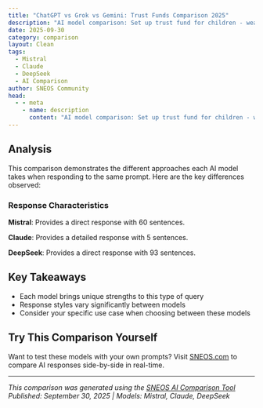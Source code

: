 ```yaml
---
title: "ChatGPT vs Grok vs Gemini: Trust Funds Comparison 2025"
description: "AI model comparison: Set up trust fund for children - wealth transfer and protection..."
date: 2025-09-30
category: comparison
layout: Clean
tags:
  - Mistral
  - Claude
  - DeepSeek
  - AI Comparison
author: SNEOS Community
head:
  - - meta
    - name: description
      content: "AI model comparison: Set up trust fund for children - wealth transfer and protection..."
---
```


<ChatComparison
  title="ChatGPT vs Grok vs Gemini: Trust Funds Comparison 2025"
  prompt="Set up trust fund for children - wealth transfer and protection"
  :responses='{
    "Mistral": "Setting up a trust fund for children is a strategic way to ensure wealth transfer and protection. Here are the steps and considerations to help you establish a trust fund:\n\n### 1. Understand the Basics of Trusts\n- **Trust**: A legal arrangement where one person (the trustee) holds and manages assets for the benefit of another person (the beneficiary).\n- **Types of Trusts**:\n  - **Revocable Trust**: Can be altered or terminated by the grantor.\n  - **Irrevocable Trust**: Cannot be altered or terminated by the grantor once established.\n  - **Testamentary Trust**: Created through a will and comes into effect after the grantor\u0027s death.\n  - **Living Trust**: Created during the grantor\u0027s lifetime.\n\n### 2. Define Your Goals\n- **Wealth Transfer**: Ensure assets are passed to your children efficiently.\n- **Protection**: Safeguard assets from creditors, divorce, or poor financial decisions.\n- **Education**: Fund educational expenses.\n- **Income**: Provide a steady income stream.\n\n### 3. Choose the Right Type of Trust\n- **Minor\u0027s Trust**: Specifically designed for children under 18.\n- **Crummey Trust**: Allows annual gifts to be made to the trust without incurring gift taxes.\n- **2503(c) Trust**: Allows for gifts to minors without incurring gift taxes.\n- **Educational Trust**: Focuses on funding educational expenses.\n\n### 4. Select a Trustee\n- **Individual Trustee**: A trusted family member or friend.\n- **Corporate Trustee**: A bank or trust company.\n- **Co-Trustees**: A combination of individual and corporate trustees.\n\n### 5. Draft the Trust Document\n- **Grantor**: The person setting up the trust.\n- **Trustee**: The person or entity managing the trust.\n- **Beneficiaries**: The children who will benefit from the trust.\n- **Terms**: Specify how assets will be managed and distributed.\n- **Distributions**: Define when and how distributions will be made (e.g., for education, at certain ages).\n\n### 6. Fund the Trust\n- **Assets**: Transfer assets such as cash, investments, real estate, and life insurance policies into the trust.\n- **Gift Tax Considerations**: Be aware of gift tax implications and annual exclusions.\n\n### 7. Legal and Tax Considerations\n- **Estate Planning Attorney**: Consult with an attorney to ensure the trust is legally sound.\n- **Tax Implications**: Understand the tax implications for both the grantor and the beneficiaries.\n- **Reporting Requirements**: Ensure compliance with IRS reporting requirements.\n\n### 8. Communicate with Beneficiaries\n- **Explain the Trust**: Ensure your children understand the purpose and terms of the trust.\n- **Financial Education**: Provide financial education to help them manage the assets responsibly.\n\n### 9. Review and Update\n- **Periodic Review**: Regularly review the trust to ensure it still meets your goals and complies with current laws.\n- **Amendments**: Make necessary amendments as circumstances change.\n\n### Example Scenario\nSuppose you want to set up a trust for your two children, aged 10 and 12, to ensure they have funds for college and a stable financial future.\n\n1. **Define Goals**: Fund college education and provide financial stability.\n2. **Choose Trust Type**: Educational Trust.\n3. **Select Trustee**: Appoint a trusted family member as trustee.\n4. **Draft Trust Document**: Specify that funds will be used for educational expenses and distributed at ages 25, 30, and 35.\n5. **Fund the Trust**: Transfer $500,000 into the trust.\n6. **Legal and Tax**: Consult with an estate planning attorney to draft the trust and ensure compliance with tax laws.\n7. **Communicate**: Explain the trust to your children and provide financial education.\n8. **Review**: Review the trust annually and make amendments as needed.\n\nBy following these steps, you can effectively set up a trust fund that ensures wealth transfer and protection for your children.",
    "Claude": "# Setting Up Trust Funds for Children: Wealth Transfer \u0026 Protection Guide\n\n## Key Benefits of Trust Funds\n\n### **Wealth Transfer Advantages**\n- **Tax efficiency** - Potential estate and gift tax savings\n- **Asset protection** - Shields assets from creditors and lawsuits\n- **Control** - Direct how and when assets are distributed\n- **Privacy** - Avoid public probate process\n\n### **Child Protection Benefits**\n- Protects against poor financial decisions\n- Shields inheritance from divorce settlements\n- Provides structured financial education\n- Ensures funds used for intended purposes\n\n## Types of Trusts to Consider\n\n### **Revocable Living Trust**\n- \u2705 Flexibility to modify terms\n- \u2705 Avoid probate\n- \u274C No tax benefits during lifetime\n- **Best for**: Basic estate planning and probate avoidance\n\n### **Irrevocable Trust**\n- \u2705 Significant tax advantages\n- \u2705 Strong asset protection\n- \u274C Limited ability to change terms\n- **Best for**: Large estates, tax planning\n\n### **Generation-Skipping Trust (GST)**\n- \u2705 Benefits multiple generations\n- \u2705 Maximizes tax exemptions\n- **Best for**: Substantial wealth transfer\n\n## Essential Trust Provisions\n\n### **Distribution Guidelines**\n\u0060\u0060\u0060\nAge-Based Distributions:\n- 25 years: 1/3 of assets\n- 30 years: 1/2 of remaining assets  \n- 35 years: Full distribution\n\nOR Milestone-Based:\n- Education expenses\n- First home purchase\n- Starting a business\n- Medical emergencies\n\u0060\u0060\u0060\n\n### **Protective Clauses**\n- **Spendthrift provisions** - Prevents creditor claims\n- **Incentive clauses** - Rewards positive behavior\n- **Special needs provisions** - Protects government benefits if applicable\n\n## Implementation Steps\n\n### **1. Define Objectives** (Week 1)\n- [ ] Determine primary goals\n- [ ] Identify beneficiaries\n- [ ] Set distribution timeline\n- [ ] Consider tax implications\n\n### **2. Assemble Professional Team** (Week 2-3)\n- [ ] Estate planning attorney\n- [ ] Tax advisor/CPA\n- [ ] Financial advisor\n- [ ] Corporate trustee (if needed)\n\n### **3. Structure the Trust** (Week 4-6)\n- [ ] Choose trust type\n- [ ] Draft trust document\n- [ ] Name trustee and successor trustees\n- [ ] Define distribution standards\n\n### **4. Fund the Trust** (Week 7-8)\n- [ ] Transfer initial assets\n- [ ] Retitle property\n- [ ] Update beneficiary designations\n- [ ] Obtain tax ID number\n\n## Trustee Selection\n\n### **Individual Trustee**\n- **Pros**: Personal knowledge, lower costs\n- **Cons**: Potential conflicts, limited expertise\n\n### **Corporate Trustee**\n- **Pros**: Professional management, perpetual existence\n- **Cons**: Higher fees, less personal touch\n\n### **Co-Trustee Structure** (Often Best)\n- Family member \u002B professional trustee\n- Combines personal knowledge with expertise\n\n## Tax Considerations\n\n### **Gift Tax Planning**\n- **2024 Annual Exclusion**: $18,000 per beneficiary\n- **Lifetime Exemption**: $13.61 million (2024)\n- Consider Crummey powers for annual exclusions\n\n### **Income Tax Structure**\n- **Grantor Trust**: Income taxed to grantor\n- **Non-Grantor Trust**: Separate tax entity\n- Plan for compressed tax brackets\n\n## Ongoing Management\n\n### **Annual Tasks**\n- [ ] File tax returns (Form 1041 if required)\n- [ ] Provide beneficiary statements\n- [ ] Review investment performance\n- [ ] Document distributions\n\n### **Periodic Reviews** (Every 3-5 years)\n- [ ] Assess trust performance\n- [ ] Review beneficiary needs\n- [ ] Consider tax law changes\n- [ ] Update investment strategy\n\n## Common Mistakes to Avoid\n\n\u274C **Inadequate funding** - Trust must be properly funded to be effective\n\u274C **Overly restrictive terms** - Balance control with flexibility\n\u274C **Poor trustee selection** - Choose based on skills, not just relationships\n\u274C **Ignoring tax implications** - Coordinate with overall tax strategy\n\u274C **No communication** - Keep beneficiaries appropriately informed",
    "DeepSeek": "Of course. Setting up a trust fund for your children is one of the most effective strategies for wealth transfer and protection. It\u0027s a powerful tool that goes far beyond simply giving them money.\n\nHere is a comprehensive guide to help you understand, set up, and manage a trust fund for your children.\n\n### **Core Objectives: Why Set Up a Trust?**\n\n1.  **Wealth Transfer:**\n    *   **Control:** You decide *when, how, and why* your children receive the assets. You can stagger distributions (e.g., 1/3 at age 25, 1/3 at 30, balance at 35) to ensure maturity.\n    *   **Avoiding Probate:** Assets in a trust bypass the costly, time-consuming, and public probate court process, transferring directly and privately to your beneficiaries.\n\n2.  **Wealth Protection:**\n    *   **Protection from Creditors:** A properly drafted trust can shield assets from your children\u0027s future creditors, lawsuits, or bankruptcy.\n    *   **Protection from Themselves:** Prevents a young or financially inexperienced beneficiary from squandering a large lump sum.\n    *   **Divorce Protection:** Assets held in a trust (especially if received before or during marriage) can be better protected from being divided in a divorce settlement.\n    *   **Special Needs:** If you have a child with disabilities, a **Special Needs Trust** allows you to provide for them without jeopardizing their eligibility for government benefits (SSI, Medicaid).\n\n---\n\n### **Key Players in a Trust**\n\n*   **Grantor (or Settlor):** That\u0027s you. The person who creates and funds the trust.\n*   **Trustee:** The person or institution (e.g., a bank\u0027s trust department) that manages the trust assets, makes distributions according to the trust\u0027s terms, and has a fiduciary duty to act in the beneficiaries\u0027 best interests.\n*   **Beneficiaries:** Your children, who will benefit from the trust assets.\n\n---\n\n### **Step-by-Step Guide to Setting Up a Trust**\n\n#### **Step 1: Define Your Goals**\n\nBe specific. Ask yourself:\n*   What is the primary purpose? (Education, first home, general support, legacy?)\n*   At what ages or milestones should my children receive the money?\n*   Do I want to incentivize certain behaviors (e.g., matching income, graduation bonuses)?\n*   Who do I trust implicitly to manage this money if I\u0027m gone?\n\n#### **Step 2: Choose the Right Type of Trust**\n\nThis is the most critical decision. The two main categories are:\n\n**A. Revocable Living Trust**\n*   **Control:** You can change or revoke it at any time during your life.\n*   **Benefit:** Avoids probate. You can typically act as your own Trustee.\n*   **Drawback:** Assets are not protected from your own creditors during your lifetime.\n*   **Best for:** People who want to avoid probate and maintain full control while alive.\n\n**B. Irrevocable Trust**\n*   **Control:** Once established, it generally cannot be changed or revoked.\n*   **Benefit:** Provides strong asset protection from *your* creditors and the *beneficiaries\u0027* creditors. Also offers potential estate tax advantages.\n*   **Drawback:** You relinquish control and ownership of the assets.\n*   **Best for:** Significant wealth transfer, strong asset protection, and estate tax planning.\n\n**Common Trusts for Children:**\n\n*   **Testamentary Trust:** Created within your Will. It only springs to life *after* you pass away and goes through probate. It\u0027s a good basic option but lacks the probate-avoidance benefit.\n*   **Standalone Minor\u0027s Trust:** Often created under the Uniform Transfers to Minors Act (UTMA) or Uniform Gifts to Minors Act (UGMA). These are simple, but the child gains full control of the assets at the age of majority (18 or 21, depending on the state).\n*   **Dynasty Trust:** An irrevocable trust designed to pass wealth through multiple generations, potentially avoiding estate taxes for as long as possible under state law.\n\n#### **Step 3: Draft the Trust Document**\n\n**This is not a DIY project.** You must work with an experienced **estate planning attorney**. The document will be highly customized and will specify:\n\n*   **The Trust\u0027s Terms:** The exact rules for distributions.\n*   **Trustee Powers:** What the Trustee can and cannot do (invest, sell property, etc.).\n*   **Successor Trustees:** Who takes over if the initial Trustee cannot serve.\n*   **Termination:** When the trust ends (e.g., when the youngest child turns 40).\n\n#### **Step 4: Fund the Trust**\n\n**A trust is just an empty box until you fund it.** This is the most common mistake.\n\n*   **Retitle Assets:** Change the ownership of your assets (bank accounts, brokerage accounts, real estate) from your name to the name of the trust (e.g., \u0022John Smith, Trustee of the Smith Family Trust dated 1/1/2024\u0022).\n*   **Update Beneficiaries:** For life insurance policies and retirement accounts (like IRAs and 401ks), you can name the trust as the beneficiary. **Caution:** Naming a trust as the beneficiary of a retirement account has complex tax implications and requires careful planning.\n\n#### **Step 5: Manage and Review the Trust**\n\n*   **Trustee\u0027s Role:** The Trustee manages, invests, and distributes assets, keeping detailed records.\n*   **Regular Reviews:** Review the trust every 3-5 years or after major life events (birth, death, divorce, significant change in finances) to ensure it still aligns with your goals.\n\n---\n\n### **What Assets Should You Put in the Trust?**\n\nAlmost any asset can be held in a trust:\n*   Cash and Bank Accounts\n*   Investment Portfolios (Stocks, Bonds, ETFs)\n*   Real Estate (Primary residence, rental properties)\n*   Life Insurance Policies (via beneficiary designation)\n*   Business Interests\n\n---\n\n### **Important Considerations \u0026 Potential Pitfalls**\n\n*   **Cost:** Setting up a trust has upfront legal costs ($1,500 - $5,000\u002B), and if you use a professional Trustee, there will be ongoing management fees.\n*   **Taxes:**\n    *   **Revocable Trust:** No separate tax return is needed during your life. All income is reported on your personal return (Form 1040).\n    *   **Irrevocable Trust:** Requires its own tax return (Form 1041) and has its own tax brackets, which are much less favorable than individual brackets.\n*   **Choosing the Right Trustee:** This is a huge responsibility. It can be a trusted family friend/family member, a professional (like an attorney or accountant), or a corporate trustee (bank). Consider a co-trustee arrangement for a balance of family insight and professional management.\n*   **Communication:** Consider having an age-appropriate conversation with your children about the trust\u0027s purpose. This manages expectations and teaches financial responsibility, preventing a sense of entitlement.\n\n### **Summary: Action Plan**\n\n1.  **Reflect:** Clearly define your \u0022why.\u0022\n2.  **Consult:** Schedule a meeting with an **estate planning attorney**.\n3.  **Choose:** Work with your attorney to select the right trust structure.\n4.  **Execute:** Sign the formal trust documents.\n5.  **Fund:** Meticulously transfer your assets into the trust\u0027s name.\n6.  **Maintain:** Review periodically and keep your Trustee informed.\n\nA well-structured trust is a gift of love, responsibility, and foresight. It ensures your wealth becomes a foundation for your children\u0027s future, not a burden.\n\n\u003E **Disclaimer:** This information is for educational purposes only and does not constitute legal or financial advice. You should consult with qualified legal, financial, and tax professionals to discuss your specific situation."
  }'
  published-date="14:05"
/>

## Analysis

This comparison demonstrates the different approaches each AI model takes when responding to the same prompt. Here are the key differences observed:

### Response Characteristics

**Mistral**: Provides a direct response with 60 sentences. 

**Claude**: Provides a detailed response with 5 sentences. 

**DeepSeek**: Provides a direct response with 93 sentences. 

## Key Takeaways

- Each model brings unique strengths to this type of query
- Response styles vary significantly between models
- Consider your specific use case when choosing between these models

## Try This Comparison Yourself

Want to test these models with your own prompts? Visit [SNEOS.com](https://sneos.com) to compare AI responses side-by-side in real-time.

---

*This comparison was generated using the [SNEOS AI Comparison Tool](https://sneos.com)*
*Published: September 30, 2025 | Models: Mistral, Claude, DeepSeek*
